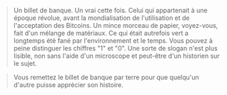 >Un billet de banque. Un vrai cette fois. Celui qui appartenait à une époque révolue, avant la mondialisation de l'utilisation et de l'acceptation des Bitcoins. Un mince morceau de papier, voyez-vous, fait d'un mélange de matériaux. Ce qui était autrefois vert a longtemps été fané par l'environnement et le temps. Vous pouvez à peine distinguer les chiffres "1" et "0". Une sorte de slogan n'est plus lisible, non sans l'aide d'un microscope et peut-être d'un historien sur le sujet.
  
>Vous remettez le billet de banque par terre pour que quelqu'un d'autre puisse apprécier son histoire.
